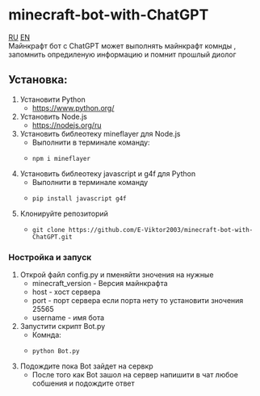 # minecraft-bot-with-ChatGPT
[RU](https://github.com/E-Viktor2003/minecraft-bot-with-ChatGPT/blob/main/README_RU.md)  [EN](https://github.com/E-Viktor2003/minecraft-bot-with-ChatGPT/blob/main/README.md)    
Майнкрафт бот с ChatGPT может выполнять майнкрафт комнды , запомнить опредиленую информацию и помнит прошлый диолог 

## Установка:

1. Установити Python
   - https://www.python.org/
2. Установить Node.js
   - https://nodejs.org/ru
3. Установить библеотеку mineflayer для Node.js
   - Выполнити в терминале команду:
   -	 npm i mineflayer
4. Установить библеотеку javascript и g4f для Python
   - Выполнити в терминале команду
   -	 pip install javascript g4f
5. Клонируйте репозиторий
   -	 git clone https://github.com/E-Viktor2003/minecraft-bot-with-ChatGPT.git

### Ностройка и запуск

1. Открой файл config.py и пменяйти зночения на нужные
   - minecraft_version - Версия майнкрафта
   - host - хост сервера
   - port - порт сервера если порта нету то установити зночения 25565
   - username - имя бота
2. Запустити скрипт Bot.py
    - Комнда:
    -	  python Bot.py
3. Подождите пока Bot зайдет на сервкр
    - После того как Bot зашол на сервер напишити в чат любое собшения и подождите ответ 
